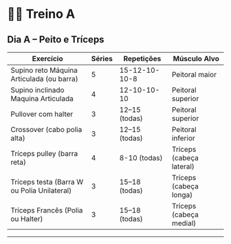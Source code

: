 # 🏋️‍♂️ Treino A

## Dia A – Peito e Tríceps

| Exercício                                         | Séries | Repetições   | Músculo Alvo                      |
|---------------------------------------------------|--------|--------------|-----------------------------------|
| Supino reto Máquina Articulada (ou barra)         | 5      | 15-12-10-10-8| Peitoral maior                    |
| Supino inclinado Maquina Articulada               | 4      | 12-10-10-10  | Peitoral superior                 |
| Pullover com halter                               | 3      | 12–15 (todas)| Peitoral superior                 |
| Crossover (cabo polia alta)                       | 3      | 12–15 (todas)| Peitoral inferior                 |
| Tríceps pulley (barra reta)                       | 4      | 8-10 (todas) | Tríceps (cabeça lateral)          |
| Tríceps testa (Barra W ou Polia Unilateral)       | 3      | 15–18 (todas)| Tríceps (cabeça longa)            |
| Tríceps Francês (Polia ou Halter)                 | 3      | 15–18 (todas)| Tríceps (cabeça medial)           |

---
